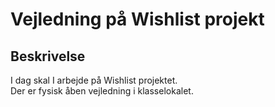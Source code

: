 # Vejledning på Wishlist projekt

## Beskrivelse
I dag skal I arbejde på Wishlist projektet.  
Der er fysisk åben vejledning i klasselokalet.
